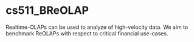 # cs511_BReOLAP
Realtime-OLAPs can be used to analyze of high-velocity data. We aim to benchmark ReOLAPs with respect to critical financial use-cases.
